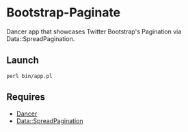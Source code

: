 Bootstrap-Paginate
==================
Dancer app that showcases Twitter Bootstrap's Pagination via Data::SpreadPagination.

Launch
------
```
perl bin/app.pl
```

Requires
--------
* [Dancer](http://search.cpan.org/~yanick/Dancer/)
* [Data::SpreadPagination](http://search.cpan.org/~knew/Data-SpreadPagination/)
